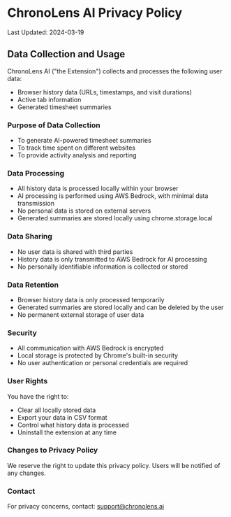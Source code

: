 # ChronoLens AI Privacy Policy

Last Updated: 2024-03-19

## Data Collection and Usage
ChronoLens AI ("the Extension") collects and processes the following user data:
- Browser history data (URLs, timestamps, and visit durations)
- Active tab information
- Generated timesheet summaries

### Purpose of Data Collection
- To generate AI-powered timesheet summaries
- To track time spent on different websites
- To provide activity analysis and reporting

### Data Processing
- All history data is processed locally within your browser
- AI processing is performed using AWS Bedrock, with minimal data transmission
- No personal data is stored on external servers
- Generated summaries are stored locally using chrome.storage.local

### Data Sharing
- No user data is shared with third parties
- History data is only transmitted to AWS Bedrock for AI processing
- No personally identifiable information is collected or stored

### Data Retention
- Browser history data is only processed temporarily
- Generated summaries are stored locally and can be deleted by the user
- No permanent external storage of user data

### Security
- All communication with AWS Bedrock is encrypted
- Local storage is protected by Chrome's built-in security
- No user authentication or personal credentials are required

### User Rights
You have the right to:
- Clear all locally stored data
- Export your data in CSV format
- Control what history data is processed
- Uninstall the extension at any time

### Changes to Privacy Policy
We reserve the right to update this privacy policy. Users will be notified of any changes.

### Contact
For privacy concerns, contact: support@chronolens.ai
